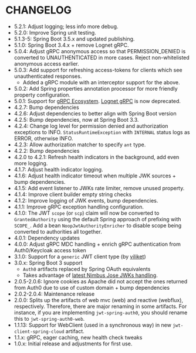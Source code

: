 # CHANGELOG
 - 5.2.1: Adjust logging; less info more debug.
 - 5.2.0: Improve Spring unit testing.
 - 5.1.3-5: Spring Boot 3.5.x and updated publishing. 
 - 5.1.0: Spring Boot 3.4.x + remove Lognet gRPC.
 - 5.0.4: Adjust gRPC anonymous access so that PERMISSION_DENIED is converted to UNAUTHENTICATED in more cases. Reject non-whitelisted anonymous access earlier. 
 - 5.0.3: Add support for refreshing access-tokens for clients which see unauthenticated responses. 
   - Added a gRPC module with an interceptor support for the above.
 - 5.0.2: Add Spring properties annotation processor for more friendly property configuration.
 - 5.0.1: Support for [gRPC Ecosystem](https://github.com/grpc-ecosystem). [Lognet gRPC](https://github.com/LogNet/grpc-spring-boot-starter) is now deprecated.
 - 4.2.7: Bump dependencies
 - 4.2.6: Adjust dependencies to better align with Spring Boot version
 - 4.2.5: Bump dependencies, now at Spring Boot 3.3. 
 - 4.2.4: Change log level for permission denied and authorization exceptions to INFO. `StatusRuntimeException` with `INTERNAL` status logs as ERROR, otherwise INFO.
 - 4.2.3: Allow authorization matcher to specify `ant` type. 
 - 4.2.2: Bump dependencies
 - 4.2.0 to 4.2.1: Refresh health indicators in the background, add even more logging. 
 - 4.1.7: Adjust health indicator logging.
 - 4.1.6: Adjust health indicator timeout when multiple JWK sources + bump dependencies. 
 - 4.1.5: Add event listener to JWKs rate limiter, remove unused property. 
 - 4.1.4: Improve client builder empty string checks
 - 4.1.2: Improve logging of JWK events, bump dependencies.
 - 4.1.1: Improve gRPC exception handling configuration.
 - 4.1.0: The JWT `scope` (or `scp`) claim will now be converted to `GrantedAuthority` using the default Spring approach of prefixing with `SCOPE_`. Add a bean `NoopJwtAuthorityEnricher` to disable scope being converted to authorities all together.
 - 4.0.1: Dependency updates
 - 4.0.0: Adjust gRPC MDC handling + enrich gRPC authentication from Auth0/Keycloak access token
 - 3.1.0: Support for a `generic` JWT client type (by [viliket](https://github.com/viliket))
 - 3.0.x: Spring Boot 3 support
   - `Auth0` artifacts replaced by Spring OAuth equivalents 
   - Takes advantage of [latest Nimbus Jose JWKs handling](https://connect2id.com/products/nimbus-jose-jwt/examples/enhanced-jwk-retrieval).
 - 2.0.5-2.0.6: Ignore cookies as Apache did not accept the ones returned from Auth0 due to use of custom domain + bump dependencies
 - 2.0.2-2.0.4: Maintenance release
 - 2.0.0: Splits up the artifacts of web mvc (web) and reactive (webflux), respectively. Therefore, there are major renaming in some artifacts. For instance, if you are implementing `jwt-spring-auth0`, you should rename this to `jwt-spring-auth0-web`. 
 - 1.1.13: Support for WebClient (used in a synchronous way) in new `jwt-client-spring-cloud` artifact.
 - 1.1.x: gRPC, eager caching, new health check tweaks
 - 1.0.x: Initial release and adjustments for first use. 

